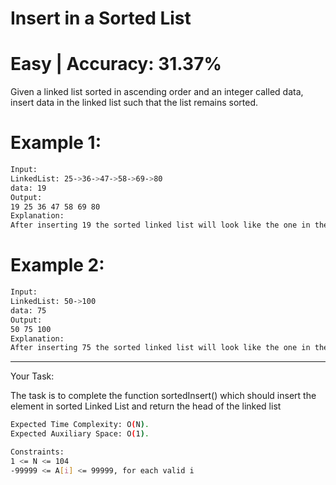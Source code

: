 # Insert in a Sorted List

# Easy  |  Accuracy: 31.37%

<p>Given a linked list sorted in ascending order and an integer called data, insert data in the linked list such that the list remains sorted.</p>


# Example 1:

```bash
Input:
LinkedList: 25->36->47->58->69->80
data: 19
Output: 
19 25 36 47 58 69 80
Explanation:
After inserting 19 the sorted linked list will look like the one in the output.
```

# Example 2:

```bash
Input:
LinkedList: 50->100
data: 75
Output: 
50 75 100
Explanation:
After inserting 75 the sorted linked list will look like the one in the output.
```

<hr>

<span>Your Task:</span>
<p>The task is to complete the function sortedInsert() which should insert the element in sorted Linked List and return the head of the linked list</p>


```bash
Expected Time Complexity: O(N).
Expected Auxiliary Space: O(1).

Constraints:
1 <= N <= 104
-99999 <= A[i] <= 99999, for each valid i
```